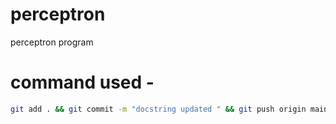# perceptron
 perceptron program


 # command used -

```bash
git add . && git commit -m "docstring updated " && git push origin main
```
